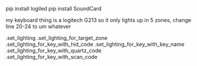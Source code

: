 pip install logiled 
pip install SoundCard

my keyboard thing is a logitech G213 so it only lights up in 5 zones, change line 20-24 to um whatever

.set_lighting
.set_lighting_for_target_zone
.set_lighting_for_key_with_hid_code
.set_lighting_for_key_with_key_name
.set_lighting_for_key_with_quartz_code 
.set_lighting_for_key_with_scan_code
